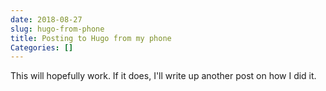 ```yaml
---
date: 2018-08-27
slug: hugo-from-phone
title: Posting to Hugo from my phone
Categories: []
---
```


This will hopefully work. If it does, I'll write up another post on how I did it.
